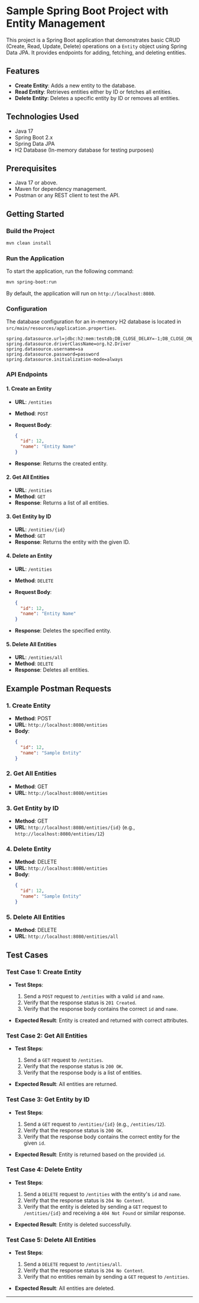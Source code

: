 
# Sample Spring Boot Project with Entity Management

This project is a Spring Boot application that demonstrates basic CRUD (Create, Read, Update, Delete) operations on a `Entity` object using Spring Data JPA. It provides endpoints for adding, fetching, and deleting entities. 

## Features
- **Create Entity**: Adds a new entity to the database.
- **Read Entity**: Retrieves entities either by ID or fetches all entities.
- **Delete Entity**: Deletes a specific entity by ID or removes all entities.
  
## Technologies Used
- Java 17
- Spring Boot 2.x
- Spring Data JPA
- H2 Database (In-memory database for testing purposes)
  
## Prerequisites
- Java 17 or above.
- Maven for dependency management.
- Postman or any REST client to test the API.

## Getting Started


### Build the Project
```bash
mvn clean install
```

### Run the Application
To start the application, run the following command:
```bash
mvn spring-boot:run
```

By default, the application will run on `http://localhost:8080`.

### Configuration
The database configuration for an in-memory H2 database is located in `src/main/resources/application.properties`.

```properties
spring.datasource.url=jdbc:h2:mem:testdb;DB_CLOSE_DELAY=-1;DB_CLOSE_ON_EXIT=FALSE
spring.datasource.driverClassName=org.h2.Driver
spring.datasource.username=sa
spring.datasource.password=password
spring.datasource.initialization-mode=always
```

### API Endpoints

#### 1. **Create an Entity**
- **URL**: `/entities`
- **Method**: `POST`
- **Request Body**:
  ```json
  {
    "id": 12,
    "name": "Entity Name"
  }
  ```

- **Response**: Returns the created entity.

#### 2. **Get All Entities**
- **URL**: `/entities`
- **Method**: `GET`
- **Response**: Returns a list of all entities.

#### 3. **Get Entity by ID**
- **URL**: `/entities/{id}`
- **Method**: `GET`
- **Response**: Returns the entity with the given ID.

#### 4. **Delete an Entity**
- **URL**: `/entities`
- **Method**: `DELETE`
- **Request Body**:
  ```json
  {
    "id": 12,
    "name": "Entity Name"
  }
  ```

- **Response**: Deletes the specified entity.

#### 5. **Delete All Entities**
- **URL**: `/entities/all`
- **Method**: `DELETE`
- **Response**: Deletes all entities.

## Example Postman Requests

### 1. **Create Entity**

- **Method**: POST
- **URL**: `http://localhost:8080/entities`
- **Body**:
  ```json
  {
    "id": 12,
    "name": "Sample Entity"
  }
  ```

### 2. **Get All Entities**

- **Method**: GET
- **URL**: `http://localhost:8080/entities`

### 3. **Get Entity by ID**

- **Method**: GET
- **URL**: `http://localhost:8080/entities/{id}` (e.g., `http://localhost:8080/entities/12`)

### 4. **Delete Entity**

- **Method**: DELETE
- **URL**: `http://localhost:8080/entities`
- **Body**:
  ```json
  {
    "id": 12,
    "name": "Sample Entity"
  }
  ```

### 5. **Delete All Entities**

- **Method**: DELETE
- **URL**: `http://localhost:8080/entities/all`

## Test Cases

### Test Case 1: Create Entity
- **Test Steps**:
  1. Send a `POST` request to `/entities` with a valid `id` and `name`.
  2. Verify that the response status is `201 Created`.
  3. Verify that the response body contains the correct `id` and `name`.

- **Expected Result**: Entity is created and returned with correct attributes.

### Test Case 2: Get All Entities
- **Test Steps**:
  1. Send a `GET` request to `/entities`.
  2. Verify that the response status is `200 OK`.
  3. Verify that the response body is a list of entities.

- **Expected Result**: All entities are returned.

### Test Case 3: Get Entity by ID
- **Test Steps**:
  1. Send a `GET` request to `/entities/{id}` (e.g., `/entities/12`).
  2. Verify that the response status is `200 OK`.
  3. Verify that the response body contains the correct entity for the given `id`.

- **Expected Result**: Entity is returned based on the provided `id`.

### Test Case 4: Delete Entity
- **Test Steps**:
  1. Send a `DELETE` request to `/entities` with the entity's `id` and `name`.
  2. Verify that the response status is `204 No Content`.
  3. Verify that the entity is deleted by sending a `GET` request to `/entities/{id}` and receiving a `404 Not Found` or similar response.

- **Expected Result**: Entity is deleted successfully.

### Test Case 5: Delete All Entities
- **Test Steps**:
  1. Send a `DELETE` request to `/entities/all`.
  2. Verify that the response status is `204 No Content`.
  3. Verify that no entities remain by sending a `GET` request to `/entities`.

- **Expected Result**: All entities are deleted.

---

